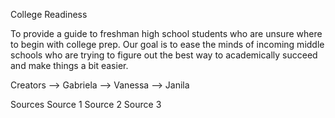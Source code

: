 College Readiness

To provide a guide to freshman high school students who are unsure where to begin with college prep. Our goal is to ease the minds of incoming middle schools who are trying to figure out the best way to academically succeed and make things a bit easier.

Creators
--> Gabriela --> Vanessa --> Janila

Sources
Source 1
Source 2
Source 3
